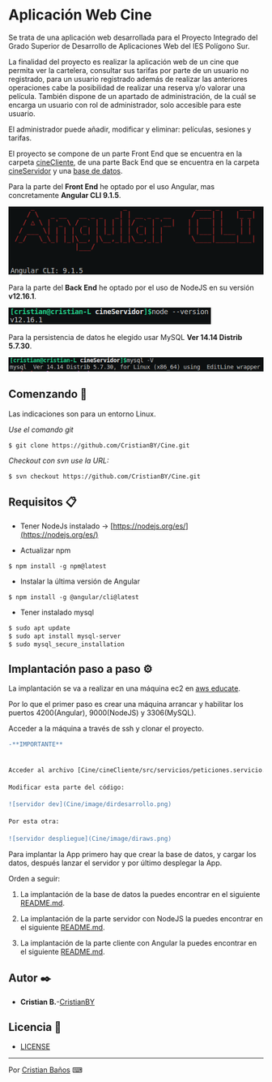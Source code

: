 # Aplicación Web Cine 

Se trata de una aplicación web desarrollada para el Proyecto Integrado del Grado Superior de Desarrollo de Aplicaciones Web del IES Polígono Sur.

La finalidad del proyecto es realizar la aplicación web de un cine que permita ver la cartelera, consultar sus tarifas por parte de un usuario no registrado,
para un usuario registrado además de realizar las anteriores operaciones cabe la posibilidad de realizar una reserva y/o valorar una película. También dispone de un 
apartado de administración, de la cuál se encarga un usuario con rol de administrador, solo accesible para este usuario.

El administrador puede añadir, modificar y eliminar: películas, sesiones y tarifas.

El proyecto se compone de un parte Front End que se encuentra en la carpeta [cineCliente](Cine/cineCliente), de una parte Back End que se encuentra en la carpeta
[cineServidor](Cine/cineServidor) y una [base de datos](Cine/DB).

Para la parte del **Front End** he optado por el uso Angular, mas concretamente **Angular CLI 9.1.5**.

![Angular 9.1.5](Cine/image/angularv.png)

Para la parte del **Back End** he optado por el uso de NodeJS en su versión **v12.16.1**.

![Node v12.16.1](Cine/image/nodev.png)

Para la persistencia de datos he elegido usar MySQL **Ver 14.14 Distrib 5.7.30**.

![MySQL Ver 14.14 Distrib 5.7.30](Cine/image/mysqlv.png)

## Comenzando 🚀

Las indicaciones son para un entorno Linux.

_Use el comando git_

~~~
$ git clone https://github.com/CristianBY/Cine.git
~~~

_Checkout con svn use la URL:_

~~~
$ svn checkout https://github.com/CristianBY/Cine.git
~~~

## Requisitos 📋


- Tener NodeJs instalado -> [https://nodejs.org/es/](https://nodejs.org/es/)

- Actualizar npm

~~~
$ npm install -g npm@latest
~~~

- Instalar la última versión de Angular

~~~
$ npm install -g @angular/cli@latest
~~~

- Tener instalado mysql

~~~
$ sudo apt update
$ sudo apt install mysql-server
$ sudo mysql_secure_installation
~~~

## Implantación paso a paso ⚙️

La implantación se va a realizar en una máquina ec2 en [aws educate](https://aws.amazon.com/es/education/awseducate/).

Por lo que el primer paso es crear una máquina arrancar y habilitar los puertos 4200(Angular), 9000(NodeJS) y 3306(MySQL).

Acceder a la máquina a través de ssh y clonar el proyecto.

~~~diff
-**IMPORTANTE** 


Acceder al archivo [Cine/cineCliente/src/servicios/peticiones.servicio.ts](Cine/cineCliente/src/servicios/peticiones.servicio.ts)

Modificar esta parte del código:

![servidor dev](Cine/image/dirdesarrollo.png)

Por esta otra:

![servidor despliegue](Cine/image/diraws.png)

~~~

Para implantar la App primero hay que crear la base de datos, y cargar los datos, después lanzar el servidor y por último desplegar la App.

Orden a seguir:

1. La implantación de la base de datos la puedes encontrar en el siguiente [README.md](Cine/DB/README.md).

2. La implantación de la parte servidor con NodeJS la puedes encontrar en el siguiente [README.md](Cine/cineServidor/README.md).

3. La implantación de la parte cliente con Angular la puedes encontrar en el siguiente [README.md](Cine/cineCliente/README.md).


## Autor ✒️

* **Cristian B.**-[CristianBY](https://github.com/CristianBY)


## Licencia 📄

* [LICENSE](LICENSE.md)

---
Por [Cristian Baños](https://www.linkedin.com/in/cristianby/) ⌨